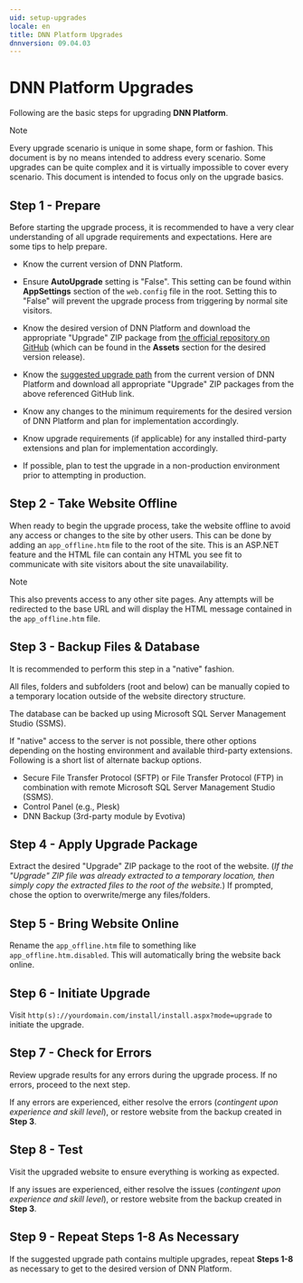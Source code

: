 ```yaml
---
uid: setup-upgrades
locale: en
title: DNN Platform Upgrades
dnnversion: 09.04.03
---
```


# DNN Platform Upgrades
Following are the basic steps for upgrading **DNN Platform**.

> [!NOTE]
> Every upgrade scenario is unique in some shape, form or fashion. This document is by no means intended to address every scenario. Some upgrades can be quite complex and it is virtually impossible to cover every scenario. This document is intended to focus only on the upgrade basics.

## Step 1 - Prepare
Before starting the upgrade process, it is recommended to have a very clear understanding of all upgrade requirements and expectations. Here are some tips to help prepare.

* Know the current version of DNN Platform.

* Ensure **AutoUpgrade** setting is "False". This setting can be found within **AppSettings** section of the `web.config` file in the root. Setting this to "False" will prevent the upgrade process from triggering by normal site visitors. 

* Know the desired version of DNN Platform and download the appropriate "Upgrade" ZIP package from [the official repository on GitHub](https://github.com/dnnsoftware/DNN.Platform/releases) (which can be found in the **Assets** section for the desired version release).

* Know the [suggested upgrade path](xref:setup-upgrades-suggested-upgrade-path) from the current version of DNN Platform and download all appropriate "Upgrade" ZIP packages from the above referenced GitHub link.

* Know any changes to the minimum requirements for the desired version of DNN Platform and plan for implementation accordingly. 

* Know upgrade requirements (if applicable) for any installed third-party extensions and plan for implementation accordingly.

* If possible, plan to test the upgrade in a non-production environment prior to attempting in production.

## Step 2 - Take Website Offline
When ready to begin the upgrade process, take the website offline to avoid any access or changes to the site by other users. This can be done by adding an `app_offline.htm` file to the root of the site. This is an ASP.NET feature and the HTML file can contain any HTML you see fit to communicate with site visitors about the site unavailability. 

> [!NOTE]
> This also prevents access to any other site pages. Any attempts will be redirected to the base URL and will display the HTML message contained in the `app_offline.htm` file.

## Step 3 - Backup Files & Database
It is recommended to perform this step in a "native" fashion.

All files, folders and subfolders (root and below) can be manually copied to a temporary location outside of the website directory structure.

The database can be backed up using Microsoft SQL Server Management Studio (SSMS).

If "native" access to the server is not possible, there other options depending on the hosting environment and available third-party extensions.  Following is a short list of alternate backup options.

* Secure File Transfer Protocol (SFTP) or File Transfer Protocol (FTP) in combination with remote Microsoft SQL Server Management Studio (SSMS).
* Control Panel (e.g., Plesk)
* DNN Backup (3rd-party module by Evotiva)

## Step 4 - Apply Upgrade Package
Extract the desired "Upgrade" ZIP package to the root of the website. (_If the "Upgrade" ZIP file was already extracted to a temporary location, then simply copy the extracted files to the root of the website._) If prompted, chose the option to overwrite/merge any files/folders.

## Step 5 - Bring Website Online
Rename the `app_offline.htm` file to something like `app_offline.htm.disabled`. This will automatically bring the website back online.

## Step 6 - Initiate Upgrade
Visit `http(s)://yourdomain.com/install/install.aspx?mode=upgrade` to initiate the upgrade.

## Step 7 - Check for Errors
Review upgrade results for any errors during the upgrade process. If no errors, proceed to the next step. 

If any errors are experienced, either resolve the errors (_contingent upon experience and skill level_), or restore website from the backup created in **Step 3**.

## Step 8 - Test
Visit the upgraded website to ensure everything is working as expected. 

If any issues are experienced, either resolve the issues (_contingent upon experience and skill level_), or restore website from the backup created in **Step 3**.

## Step 9 - Repeat Steps 1-8 As Necessary
If the suggested upgrade path contains multiple upgrades, repeat **Steps 1-8** as necessary to get to the desired version of DNN Platform.